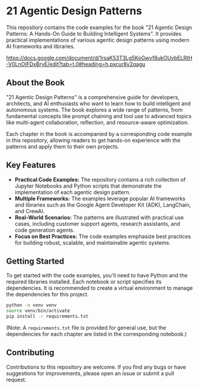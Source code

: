 # 21 Agentic Design Patterns

This repository contains the code examples for the book "21 Agentic Design Patterns: A Hands-On Guide to Building Intelligent Systems". It provides practical implementations of various agentic design patterns using modern AI frameworks and libraries.

https://docs.google.com/document/d/1rsaK53T3Lg5KoGwvf8ukOUvbELRtH-V0LnOIFDxBryE/edit?tab=t.0#heading=h.pxcur8v2qagu

## About the Book

"21 Agentic Design Patterns" is a comprehensive guide for developers, architects, and AI enthusiasts who want to learn how to build intelligent and autonomous systems. The book explores a wide range of patterns, from fundamental concepts like prompt chaining and tool use to advanced topics like multi-agent collaboration, reflection, and resource-aware optimization.

Each chapter in the book is accompanied by a corresponding code example in this repository, allowing readers to get hands-on experience with the patterns and apply them to their own projects.

## Key Features

*   **Practical Code Examples:** The repository contains a rich collection of Jupyter Notebooks and Python scripts that demonstrate the implementation of each agentic design pattern.
*   **Multiple Frameworks:** The examples leverage popular AI frameworks and libraries such as the Google Agent Developer Kit (ADK), LangChain, and CrewAI.
*   **Real-World Scenarios:** The patterns are illustrated with practical use cases, including customer support agents, research assistants, and code generation agents.
*   **Focus on Best Practices:** The code examples emphasize best practices for building robust, scalable, and maintainable agentic systems.

## Getting Started

To get started with the code examples, you'll need to have Python and the required libraries installed. Each notebook or script specifies its dependencies. It is recommended to create a virtual environment to manage the dependencies for this project.

```bash
python -m venv venv
source venv/bin/activate
pip install -r requirements.txt
```

(Note: A `requirements.txt` file is provided for general use, but the dependencies for each chapter are listed in the corresponding notebook.)

## Contributing

Contributions to this repository are welcome. If you find any bugs or have suggestions for improvements, please open an issue or submit a pull request.

